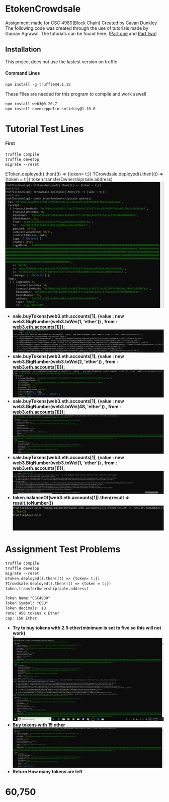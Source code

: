 # EtokenCrowdsale
Assignment made for CSC 4980(Block Chain)
Created by Cavan Dunkley
The following code was created through the use of tutorials made by Gaurav Agrawal.
The tutorials can be found here. ([Part one](https://medium.com/crowdbotics/how-to-build-a-simple-capped-crowdsale-token-using-openzeppelin-library-part-1-2789ec642308) and [Part two](https://medium.com/crowdbotics/how-to-build-a-simple-capped-crowdsale-token-using-openzeppelin-library-part-2-cf96cb66c3d0))
## Installation
This project does not use the lastest version on truffle
#### Command Lines
```
npm install -g truffle@4.1.15
```
These Files are needed for this program to compile and work aswell
```
npm install web3@0.20.7
npm install openzeppelin-solidity@1.10.0
```
# Tutorial Test Lines
#### First
```
truffle compile
truffle develop
migrate --reset
```
EToken.deployed().then((t) => {token= t;})
TCrowdsale.deployed().then((t) => {token = t;})
token.transferOwnership(sale.address)
![as](https://github.com/CavanDunk/EtokenCrowdsale/blob/master/Solutions/Tutorial%201-3.png?raw=true)
- **sale.buyTokens(web3.eth.accounts[1], {value : new web3.BigNumber(web3.toWei(1, 'ether')) , from : web3.eth.accounts[1]});**
![first sale](https://github.com/CavanDunk/EtokenCrowdsale/blob/master/Solutions/Tutone%20(2).png)
- **sale.buyTokens(web3.eth.accounts[1], {value : new web3.BigNumber(web3.toWei(2, 'ether')) , from : web3.eth.accounts[1]});**
![error](https://github.com/CavanDunk/EtokenCrowdsale/blob/master/Solutions/Tutone%20(3).png)
- **sale.buyTokens(web3.eth.accounts[1], {value : new web3.BigNumber(web3.toWei(48, 'ether')) , from : web3.eth.accounts[1]});**
![Big Buy](https://github.com/CavanDunk/EtokenCrowdsale/blob/master/Solutions/tuttwo%20(3).png)
- **sale.buyTokens(web3.eth.accounts[1], {value : new web3.BigNumber(web3.toWei(1, 'ether')) , from : web3.eth.accounts[1]});**
![second error](https://github.com/CavanDunk/EtokenCrowdsale/blob/master/Solutions/tuttwo%20(2).png)
- **token.balanceOf(web3.eth.accounts[1]).then(result => result.toNumber())**
![balance](https://github.com/CavanDunk/EtokenCrowdsale/blob/master/Solutions/Balanof.png)

# Assignment Test Problems
```
truffle compile
truffle develop
migrate --reset
EToken.deployed().then((t) => {token= t;})
TCrowdsale.deployed().then((t) => {token = t;})
token.transferOwnership(sale.address)
```
```
Token Name:"CSC4980"
Token Symbol: "GSU"
Token decimals: 18
rate: 450 tokens x Ether
cap: 150 Ether
```

- **Try to buy tokens with 2.5 ether(minimum is set to five so this will not work)**
![2.5](https://github.com/CavanDunk/EtokenCrowdsale/blob/master/Solutions/gsuuu1.png)
- **Buy tokens with 15 ether**
![15](https://github.com/CavanDunk/EtokenCrowdsale/blob/master/Solutions/15gsu.png)
- **Return How many tokens are left**
# 60,750



